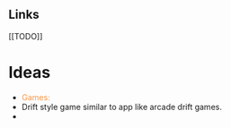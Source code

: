 ## Links
[[TODO]]



# Ideas
- <font color="#f79646">Games:</font>
 - Drift style game similar to app like arcade drift games.
 - 